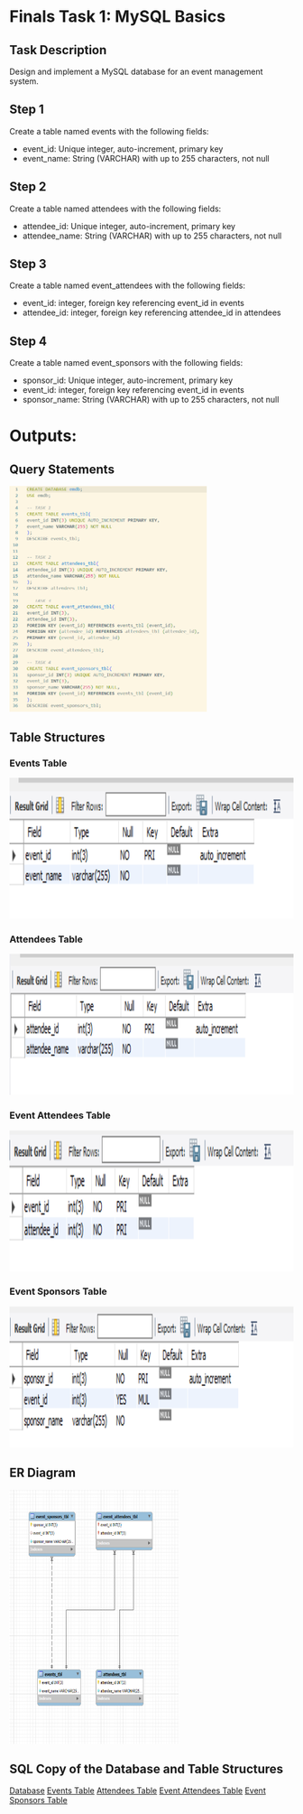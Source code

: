 # Finals Task 1: MySQL Basics

## Task Description
Design and implement a MySQL database for an event management system.

## Step 1
Create a table named events with the following fields:
- event_id: Unique integer, auto-increment, primary key
- event_name: String (VARCHAR) with up to 255 characters, not null

## Step 2
Create a table named attendees with the following fields:
- attendee_id: Unique integer, auto-increment, primary key
- attendee_name: String (VARCHAR) with up to 255 characters, not null

## Step 3
Create a table named event_attendees with the following fields:
- event_id: integer, foreign key referencing event_id in events
- attendee_id: integer, foreign key referencing attendee_id in attendees

## Step 4
Create a table named event_sponsors with the following fields:
- sponsor_id: Unique integer, auto-increment, primary key
- event_id: integer, foreign key referencing event_id in events
- sponsor_name: String (VARCHAR) with up to 255 characters, not null

# Outputs:
## Query Statements
<img src="images/query_statements.png" alt="Alt Text" width="350" height="400">

## Table Structures
### Events Table
<img src="images/events_tbl.png" alt="Alt Text" width="600" height="250">

### Attendees Table
<img src="images/attendees_tbl.png" alt="Alt Text" width="600" height="250">

### Event Attendees Table
<img src="images/event_attendees_tbl.png" alt="Alt Text" width="600" height="250">

### Event Sponsors Table
<img src="images/event_sponsors_tbl.png" alt="Alt Text" width="600" height="250">

## ER Diagram
<img src="images/er_diagram.png" alt="Alt Text" width="300" height="450">

## SQL Copy of the Database and Table Structures
[Database](https://github.com/arieee5/EDM-Portfolio-Alian/blob/main/Finals%20Task%201/sqlfiles/query.sql)
[Events Table](https://github.com/arieee5/EDM-Portfolio-Alian/blob/main/Finals%20Task%201/sqlfiles/emdb_events_tbl.sql)
[Attendees Table](https://github.com/arieee5/EDM-Portfolio-Alian/blob/main/Finals%20Task%201/sqlfiles/emdb_attendees_tbl.sql)
[Event Attendees Table](https://github.com/arieee5/EDM-Portfolio-Alian/blob/main/Finals%20Task%201/sqlfiles/emdb_event_attendees_tbl.sql)
[Event Sponsors Table](https://github.com/arieee5/EDM-Portfolio-Alian/blob/main/Finals%20Task%201/sqlfiles/emdb_event_sponsors_tbl.sql)

